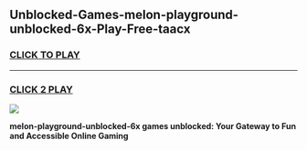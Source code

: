 
## Unblocked-Games-melon-playground-unblocked-6x-Play-Free-taacx
<h3>
<a href="https://premium76.site?title=melon-playground-unblocked-6x&ref=20M">CLICK TO PLAY</a></h3>
<hr>

<h3>
<a href="https://premium76.site?title=melon-playground-unblocked-6x&ref=20M">CLICK 2 PLAY</a>
  
</h3>

<a href="https://premium76.site?title=melon-playground-unblocked-6x&ref=19M"><img src="https://clearcache.store/games.png"></a>


**melon-playground-unblocked-6x games unblocked: Your Gateway to Fun and Accessible Online Gaming**
